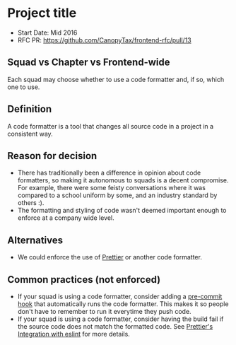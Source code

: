 # Project title
- Start Date: Mid 2016
- RFC PR: https://github.com/CanopyTax/frontend-rfc/pull/13

## Squad vs Chapter vs Frontend-wide
Each squad may choose whether to use a code formatter and, if so, which one to use.

## Definition
A code formatter is a tool that changes all source code in a project in a consistent way.

## Reason for decision
- There has traditionally been a difference in opinion about code formatters, so making it autonomous to squads is a decent compromise.
  For example, there were some feisty conversations where it was compared to a school uniform by some, and an industry standard by others :).
- The formatting and styling of code wasn't deemed important enough to enforce at a company wide level.

## Alternatives
- We could enforce the use of [Prettier](https://github.com/prettier/prettier) or another code formatter.

## Common practices (not enforced)
- If your squad is using a code formatter, consider adding a [pre-commit hook](https://prettier.io/docs/en/precommit.html) that automatically runs the code formatter.
  This makes it so people don't have to remember to run it everytime they push code.
- If your squad is using a code formatter, consider having the build fail if the source code does not match the formatted code.
  See [Prettier's Integration with eslint](https://prettier.io/docs/en/eslint.html) for more details.

